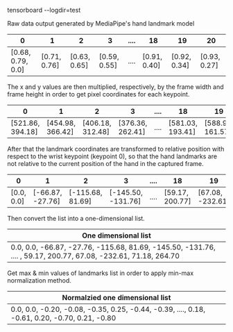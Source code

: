 tensorboard --logdir=test

Raw data output generated by MediaPipe's hand landmark model

| 0 | 1 | 2 | 3 | .... | 18 | 19 | 20 |
| - | - | - | - | ---- | -- | -- | -- |
| [0.68, 0.79, 0.0] | [0.71, 0.76] | [0.63, 0.65] | [0.59, 0.55] | .... | [0.91, 0.40] | [0.92, 0.34] | [0.93, 0.27] |

The x and y values are then multiplied, respectively, by the frame width and frame height in order to get pixel coordinates for each keypoint.

| 0 | 1 | 2 | 3 | .... | 18 | 19 | 20 |
| - | - | - | - | ---- | -- | -- | -- |
| [521.86, 394.18] | [454.98, 366.42] | [406.18, 312.48] | [376.36, 262.41] | .... | [581.03, 193.41] | [588.94, 161.57] | [593.04, 129.48] |

After that the landmark coordinates are transformed to relative position with respect to the wrist keypoint (keypoint 0), so that the hand landmarks are not relative to the current position of the hand in the captured frame.

| 0 | 1 | 2 | 3 | .... | 18 | 19 | 20 |
| - | - | - | - | ---- | -- | -- | -- |
| [0.0, 0.0] | [-66.87, -27.76] | [-115.68, 81.69] | [-145.50, -131.76] | .... | [59.17, 200.77] | [67.08, -232.61] | [71.18, 264.70] |

Then convert the list into a one-dimensional list.

| One dimensional list |
| ------------------------------- |
| 0.0, 0.0, -66.87, -27.76, -115.68, 81.69, -145.50, -131.76, .... , 59.17, 200.77, 67.08, -232.61, 71.18, 264.70 |

Get max & min values of landmarks list in order to apply min-max normalization method.

| Normalzied one dimensional list |
| ------------------------------- |
| 0.0, 0.0, -0.20, -0.08, -0.35, 0.25, -0.44, -0.39, ...., 0.18, -0.61, 0.20, -0.70, 0.21, -0.80 |
